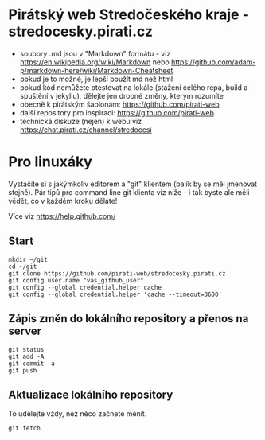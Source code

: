# Pirátský web Stredočeského kraje - stredocesky.pirati.cz

* soubory .md jsou v "Markdown" formátu - viz https://en.wikipedia.org/wiki/Markdown nebo https://github.com/adam-p/markdown-here/wiki/Markdown-Cheatsheet
* pokud je to možné, je lepší použít md než html
* pokud kód nemůžete otestovat na lokále (stažení celého repa, build a spuštění v jekyllu), dělejte jen drobné změny, kterým rozumíte
* obecně k pirátským šablonám: https://github.com/pirati-web
* další repository pro inspiraci: https://github.com/pirati-web
* technická diskuze (nejen) k webu viz https://chat.pirati.cz/channel/stredocesi

# Pro linuxáky

Vystačíte si s jakýmkoliv editorem a "git" klientem (balík by se měl jmenovat stejně). Pár tipů pro command line git klienta viz níže - i tak byste ale měli vědět, co v každém kroku děláte!

Více viz https://help.github.com/


## Start

```
mkdir ~/git
cd ~/git
git clone https://github.com/pirati-web/stredocesky.pirati.cz
git config user.name "vas_github_user"
git config --global credential.helper cache
git config --global credential.helper 'cache --timeout=3600'
```

## Zápis změn do lokálního repository a přenos na server

```
git status
git add -A
git commit -a
git push
```

## Aktualizace lokálního repository

To udělejte vždy, než něco začnete měnit.

```
git fetch
```


